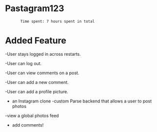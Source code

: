 # Pastagram123

           Time spent: 7 hours spent in total

# Added Feature

-User stays logged in across restarts.

-User can log out.

-User can view comments on a post.

-User can add a new comment.

-User can add a profile picture.

- an Instagram clone 
-custom Parse backend that allows a user to post photos

-view a global photos feed

- add comments!

